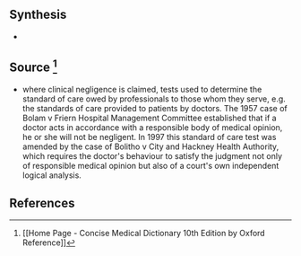 ## Synthesis
- 
## Source [^1]
- where clinical negligence is claimed, tests used to determine the standard of care owed by professionals to those whom they serve, e.g. the standards of care provided to patients by doctors. The 1957 case of Bolam v Friern Hospital Management Committee established that if a doctor acts in accordance with a responsible body of medical opinion, he or she will not be negligent. In 1997 this standard of care test was amended by the case of Bolitho v City and Hackney Health Authority, which requires the doctor's behaviour to satisfy the judgment not only of responsible medical opinion but also of a court's own independent logical analysis.
## References

[^1]: [[Home Page - Concise Medical Dictionary 10th Edition by Oxford Reference]]